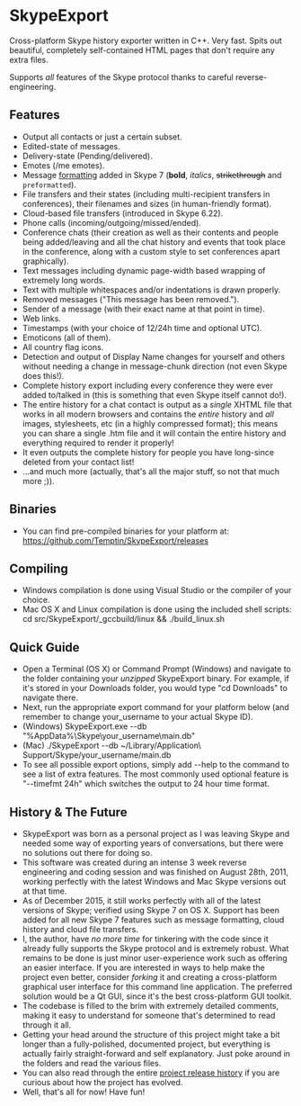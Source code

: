 # SkypeExport

Cross-platform Skype history exporter written in C++. Very fast. Spits out beautiful, completely self-contained HTML pages that don't require any extra files.

Supports _all_ features of the Skype protocol thanks to careful reverse-engineering.

## Features

* Output all contacts or just a certain subset.
* Edited-state of messages.
* Delivery-state (Pending/delivered).
* Emotes (/me emotes).
* Message [formatting](http://blogs.skype.com/2014/10/16/instant-message-formatting-with-skype-for-mac-7-0/) added in Skype 7 (**bold**, _italics_, ~~strikethrough~~ and `preformatted`).
* File transfers and their states (including multi-recipient transfers in conferences), their filenames and sizes (in human-friendly format).
* Cloud-based file transfers (introduced in Skype 6.22).
* Phone calls (incoming/outgoing/missed/ended).
* Conference chats (their creation as well as their contents and people being added/leaving and all the chat history and events that took place in the conference, along with a custom style to set conferences apart graphically).
* Text messages including dynamic page-width based wrapping of extremely long words.
* Text with multiple whitespaces and/or indentations is drawn properly.
* Removed messages ("This message has been removed.").
* Sender of a message (with their exact name at that point in time).
* Web links.
* Timestamps (with your choice of 12/24h time and optional UTC).
* Emoticons (all of them).
* All country flag icons.
* Detection and output of Display Name changes for yourself and others without needing a change in message-chunk direction (not even Skype does this!).
* Complete history export including every conference they were ever added to/talked in (this is something that even Skype itself cannot do!).
* The entire history for a chat contact is output as a *single* XHTML file that works in all modern browsers and contains the *entire* history and *all* images, stylesheets, etc (in a highly compressed format); this means you can share a single .htm file and it will contain the entire history and everything required to render it properly!
* It even outputs the complete history for people you have long-since deleted from your contact list!
* ...and much more (actually, that's all the major stuff, so not that much more ;)).

## Binaries

* You can find pre-compiled binaries for your platform at: https://github.com/Temptin/SkypeExport/releases

## Compiling

* Windows compilation is done using Visual Studio or the compiler of your choice.
* Mac OS X and Linux compilation is done using the included shell scripts: cd src/SkypeExport/_gccbuild/linux && ./build_linux.sh

## Quick Guide

* Open a Terminal (OS X) or Command Prompt (Windows) and navigate to the folder containing your _unzipped_ SkypeExport binary. For example, if it's stored in your Downloads folder, you would type "cd Downloads" to navigate there.
* Next, run the appropriate export command for your platform below (and remember to change your_username to your actual Skype ID).
* (Windows) SkypeExport.exe --db "%AppData%\Skype\your_username\main.db"
* (Mac) ./SkypeExport --db ~/Library/Application\ Support/Skype/your_username/main.db
* To see all possible export options, simply add --help to the command to see a list of extra features. The most commonly used optional feature is "--timefmt 24h" which switches the output to 24 hour time format.

## History & The Future

* SkypeExport was born as a personal project as I was leaving Skype and needed some way of exporting years of conversations, but there were no solutions out there for doing so.
* This software was created during an intense 3 week reverse engineering and coding session and was finished on August 28th, 2011, working perfectly with the latest Windows and Mac Skype versions out at that time.
* As of December 2015, it still works perfectly with all of the latest versions of Skype; verified using Skype 7 on OS X. Support has been added for all new Skype 7 features such as message formatting, cloud history and cloud file transfers.
* I, the author, have *no more time* for tinkering with the code since it already fully supports the Skype protocol and is extremely robust. What remains to be done is just minor user-experience work such as offering an easier interface. If you are interested in ways to help make the project even better, consider *forking* it and creating a cross-platform graphical user interface for this command line application. The preferred solution would be a Qt GUI, since it's the best cross-platform GUI toolkit.
* The codebase is filled to the brim with extremely detailed comments, making it easy to understand for someone that's determined to read through it all.
* Getting your head around the structure of this project might take a bit longer than a fully-polished, documented project, but everything is actually fairly straight-forward and self explanatory. Just poke around in the folders and read the various files.
* You can also read through the entire [project release history](https://github.com/Temptin/SkypeExport/blob/master/CHANGES.md) if you are curious about how the project has evolved.
* Well, that's all for now! Have fun!
